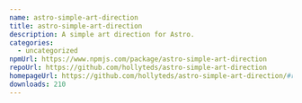 ```yaml
---
name: astro-simple-art-direction
title: astro-simple-art-direction
description: A simple art direction for Astro.
categories:
  - uncategorized
npmUrl: https://www.npmjs.com/package/astro-simple-art-direction
repoUrl: https://github.com/hollyteds/astro-simple-art-direction
homepageUrl: https://github.com/hollyteds/astro-simple-art-direction/#readme
downloads: 210
---
```

